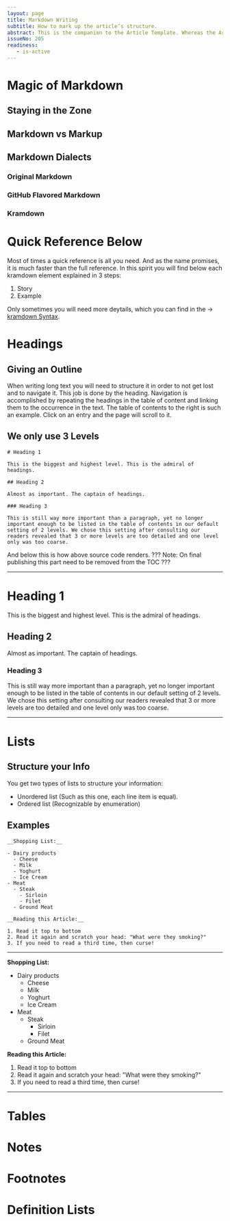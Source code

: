 ```yaml
---
layout: page
title: Markdown Writing
subtitle: How to mark up the article’s structure.
abstract: This is the companion to the Article Template. Whereas the Article Template only presents all structured elements, this article adds additional information and for each structured element shows the markdown source code.
issueNo: 205
readiness:
   - is-active
---
```




# Magic of Markdown

## Staying in the Zone

## Markdown vs Markup

## Markdown Dialects

### Original Markdown

### GitHub Flavored Markdown

### Kramdown

# Quick Reference Below

Most of times a quick reference is all you need. And as the name promises, it is much faster than the full reference. In this spirit you will find below each kramdown element explained in 3 steps:

1. Story
3. Example

Only sometimes you will need more deytails, which you can find in the → [kramdown Syntax](http://kramdown.gettalong.org/syntax.html).


# Headings

## Giving an Outline

When writing long text you will need to structure it in order to not get lost and to navigate it. This job is done by the heading. Navigation is accomplished by repeating the headings in the table of content and linking them to the occurrence in the text. The table of contents to the right is such an example. Click on an entry and the page will scroll to it.

## We only use 3 Levels

```
# Heading 1

This is the biggest and highest level. This is the admiral of headings.

## Heading 2

Almost as important. The captain of headings.

### Heading 3

This is still way more important than a paragraph, yet no longer important enough to be listed in the table of contents in our default setting of 2 levels. We chose this setting after consulting our readers revealed that 3 or more levels are too detailed and one level only was too coarse.
```
And below this is how above source code renders. ??? Note: On final publishing this part need to be removed from the TOC ???

---
# Heading 1

This is the biggest and highest level. This is the admiral of headings.

## Heading 2

Almost as important. The captain of headings.

### Heading 3

This is still way more important than a paragraph, yet no longer important enough to be listed in the table of contents in our default setting of 2 levels. We chose this setting after consulting our readers revealed that 3 or more levels are too detailed and one level only was too coarse.

---


# Lists

## Structure your Info

You get two types of lists to structure your information:

- Unordered list (Such as this one, each line item is equal).
- Ordered list (Recognizable by enumeration)

## Examples

```
__Shopping List:__

- Dairy products
  - Cheese
  - Milk
  - Yoghurt
  - Ice Cream
- Meat
  - Steak
    - Sirloin
    - Filet
  - Ground Meat

__Reading this Article:__

1. Read it top to bottom
2. Read it again and scratch your head: "What were they smoking?"
3. If you need to read a third time, then curse!

```
---

__Shopping List:__

- Dairy products
  - Cheese
  - Milk
  - Yoghurt
  - Ice Cream
- Meat
  - Steak
    - Sirloin
    - Filet
  - Ground Meat

__Reading this Article:__

1. Read it top to bottom
2. Read it again and scratch your head: "What were they smoking?"
3. If you need to read a third time, then curse!

---

# Tables

# Notes

# Footnotes

# Definition Lists




